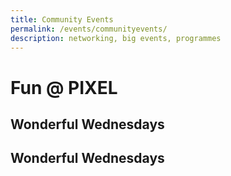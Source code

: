 ```yaml
---
title: Community Events
permalink: /events/communityevents/
description: networking, big events, programmes
---
```

<h1>Fun @ PIXEL</h1>

<h2>Wonderful Wednesdays</h2>

<h2>Wonderful Wednesdays</h2>